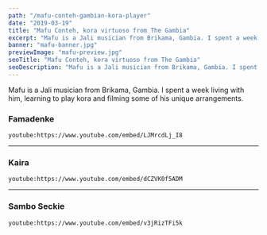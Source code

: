 ```yaml
---
path: "/mafu-conteh-gambian-kora-player"
date: "2019-03-19"
title: "Mafu Conteh, kora virtuoso from The Gambia"
excerpt: "Mafu is a Jali musician from Brikama, Gambia. I spent a week living with him, learning to play kora and filming some of his unique arrangements."
banner: "mafu-banner.jpg"
previewImage: "mafu-preview.jpg"
seoTitle: "Mafu Conteh, kora virtuoso from The Gambia"
seoDescription: "Mafu is a Jali musician from Brikama, Gambia. I spent a week living with him, learning to play kora and filming some of his unique arrangements."
---
```


Mafu is a Jali musician from Brikama, Gambia. I spent a week living with him, learning to play kora and filming some of his unique arrangements.

### Famadenke

`youtube:https://www.youtube.com/embed/LJMrcdLj_I8`

---

### Kaira

`youtube:https://www.youtube.com/embed/dCZVK0f5ADM`

---

### Sambo Seckie

`youtube:https://www.youtube.com/embed/v3jRizTFi5k`

